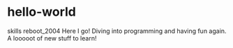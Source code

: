 # hello-world
skills reboot_2004
Here I go! Diving into programming and having fun again. A looooot of new stuff to learn! 
